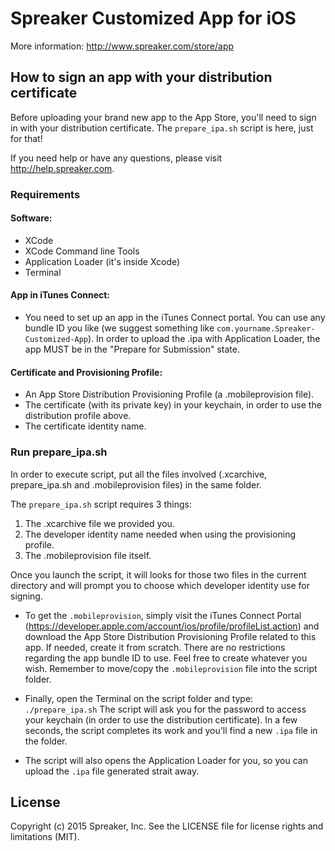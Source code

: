 # Spreaker Customized App for iOS

More information:
http://www.spreaker.com/store/app


## How to sign an app with your distribution certificate

Before uploading your brand new app to the App Store, you'll need to sign in with your distribution certificate. The `prepare_ipa.sh` script is here, just for that!

If you need help or have any questions, please visit http://help.spreaker.com.



### Requirements

#### Software:
* XCode
* XCode Command line Tools
* Application Loader (it's inside Xcode)
* Terminal


#### App in iTunes Connect:
* You need to set up an app in the iTunes Connect portal. You can use any bundle ID you like (we suggest something like `com.yourname.Spreaker-Customized-App`).
In order to upload the .ipa with Application Loader, the app MUST be in the "Prepare for Submission" state.


#### Certificate and Provisioning Profile:
* An App Store Distribution Provisioning Profile (a .mobileprovision file).
* The certificate (with its private key) in your keychain, in order to use the distribution profile above.
* The certificate identity name.



### Run prepare_ipa.sh

In order to execute script, put all the files involved (.xcarchive, prepare_ipa.sh and .mobileprovision files) in the same folder.

The `prepare_ipa.sh` script requires 3 things:

 1. The .xcarchive file we provided you.
 2. The developer identity name needed when using the provisioning profile.
 3. The .mobileprovision file itself.

Once you launch the script, it will looks for those two files in the current directory and will prompt you to choose which developer identity use for signing.

* To get the `.mobileprovision`, simply visit the iTunes Connect Portal (https://developer.apple.com/account/ios/profile/profileList.action) and download the App Store Distribution Provisioning Profile related to this app.
If needed, create it from scratch. There are no restrictions regarding the app bundle ID to use. Feel free to create whatever you wish.
Remember to move/copy the `.mobileprovision` file into the script folder.

* Finally, open the Terminal on the script folder and type:
`./prepare_ipa.sh`
The script will ask you for the password to access your keychain (in order to use the distribution certificate).
In a few seconds, the script completes its work and you'll find a new `.ipa` file in the folder.

* The script will also opens the Application Loader for you, so you can upload the `.ipa` file generated strait away.


## License

Copyright (c) 2015 Spreaker, Inc. See the LICENSE file for license rights and limitations (MIT).
